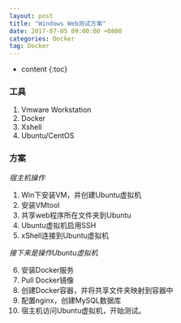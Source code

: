 ```yaml
---
layout: post
title: "Windows Web测试方案"
date: 2017-07-05 09:00:00 +0800 
categories: Docker
tag: Docker
---
```

* content
{:toc}

### 工具

1. Vmware Workstation 
2. Docker
3. Xshell
4. Ubuntu/CentOS

<!-- more -->

### 方案

*宿主机操作*

1. Win下安装VM，并创建Ubuntu虚拟机
2. 安装VMtool
3. 共享web程序所在文件夹到Ubuntu
4. Ubuntu虚拟机启用SSH
5. xShell连接到Ubuntu虚拟机

*接下来是操作Ubuntu虚拟机*

6. 安装Docker服务
7. Pull Docker镜像
8. 创建Docker容器，并将共享文件夹映射到容器中
9. 配置nginx，创建MySQL数据库
10. 宿主机访问Ubuntu虚拟机，开始测试。